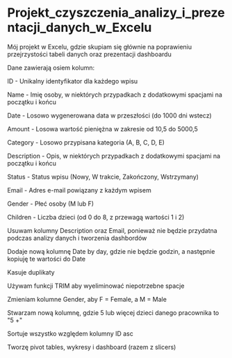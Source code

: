 # Projekt_czyszczenia_analizy_i_prezentacji_danych_w_Excelu
Mój projekt w Excelu, gdzie skupiam się głównie na poprawieniu przejrzystości tabeli danych oraz prezentacji dashboardu


Dane zawierają osiem kolumn:

ID - Unikalny identyfikator dla każdego wpisu

Name - Imię osoby, w niektórych przypadkach z dodatkowymi spacjami na początku i końcu

Date - Losowo wygenerowana data w przeszłości (do 1000 dni wstecz)

Amount - Losowa wartość pieniężna w zakresie od 10,5 do 5000,5

Category - Losowo przypisana kategoria (A, B, C, D, E)

Description - Opis, w niektórych przypadkach z dodatkowymi spacjami na początku i końcu

Status - Status wpisu (Nowy, W trakcie, Zakończony, Wstrzymany)

Email - Adres e-mail powiązany z każdym wpisem

Gender - Płeć osoby (M lub F)

Children - Liczba dzieci (od 0 do 8, z przewagą wartości 1 i 2)


Usuwam kolumny Description oraz Email, ponieważ nie będzie przydatna podczas analizy danych i tworzenia dashbordów


Dodaje nową kolumnę Date by day, gdzie nie będzie godzin, a następnie kopiuję te wartości do Date


Kasuje duplikaty


Używam funkcji TRIM aby wyeliminować niepotrzebne spacje


Zmieniam kolumne Gender, aby F = Female, a M = Male


Stwarzam nową kolumnę, gdzie 5 lub więcej dzieci danego pracownika to "5 +"


Sortuje wszystko względem kolumny ID asc


Tworzę pivot tables, wykresy i dashboard (razem z slicers)
